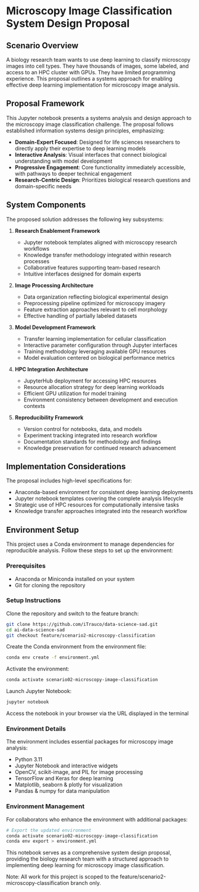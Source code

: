 # Microscopy Image Classification System Design Proposal

## Scenario Overview

A biology research team wants to use deep learning to classify microscopy images into cell types. They have thousands of images, some labeled, and access to an HPC cluster with GPUs. They have limited programming experience. This proposal outlines a systems approach for enabling effective deep learning implementation for microscopy image analysis.

## Proposal Framework

This Jupyter notebook presents a systems analysis and design approach to the microscopy image classification challenge. The proposal follows established information systems design principles, emphasizing:

- **Domain-Expert Focused**: Designed for life sciences researchers to directly apply their expertise to deep learning models
- **Interactive Analysis**: Visual interfaces that connect biological understanding with model development
- **Progressive Engagement**: Core functionality immediately accessible, with pathways to deeper technical engagement
- **Research-Centric Design**: Prioritizes biological research questions and domain-specific needs

## System Components

The proposed solution addresses the following key subsystems:

1. **Research Enablement Framework**
   - Jupyter notebook templates aligned with microscopy research workflows
   - Knowledge transfer methodology integrated within research processes
   - Collaborative features supporting team-based research
   - Intuitive interfaces designed for domain experts

2. **Image Processing Architecture**
   - Data organization reflecting biological experimental design
   - Preprocessing pipeline optimized for microscopy imagery
   - Feature extraction approaches relevant to cell morphology
   - Effective handling of partially labeled datasets

3. **Model Development Framework**
   - Transfer learning implementation for cellular classification
   - Interactive parameter configuration through Jupyter interfaces
   - Training methodology leveraging available GPU resources
   - Model evaluation centered on biological performance metrics

4. **HPC Integration Architecture**
   - JupyterHub deployment for accessing HPC resources
   - Resource allocation strategy for deep learning workloads
   - Efficient GPU utilization for model training
   - Environment consistency between development and execution contexts

5. **Reproducibility Framework**
   - Version control for notebooks, data, and models
   - Experiment tracking integrated into research workflow
   - Documentation standards for methodology and findings
   - Knowledge preservation for continued research advancement

## Implementation Considerations

The proposal includes high-level specifications for:
- Anaconda-based environment for consistent deep learning deployments
- Jupyter notebook templates covering the complete analysis lifecycle
- Strategic use of HPC resources for computationally intensive tasks
- Knowledge transfer approaches integrated into the research workflow

## Environment Setup

This project uses a Conda environment to manage dependencies for reproducible analysis. Follow these steps to set up the environment:

### Prerequisites
- Anaconda or Miniconda installed on your system
- Git for cloning the repository

### Setup Instructions
Clone the repository and switch to the feature branch:
```bash
git clone https://github.com/iTrauco/data-science-sad.git
cd ai-data-science-sad
git checkout feature/scenario2-microscopy-classification
```

Create the Conda environment from the environment file:
```bash
conda env create -f environment.yml
```

Activate the environment:
```bash
conda activate scenario02-microscopy-image-classification
```

Launch Jupyter Notebook:
```bash
jupyter notebook
```
Access the notebook in your browser via the URL displayed in the terminal

### Environment Details
The environment includes essential packages for microscopy image analysis:
- Python 3.11
- Jupyter Notebook and interactive widgets
- OpenCV, scikit-image, and PIL for image processing
- TensorFlow and Keras for deep learning
- Matplotlib, seaborn & plotly for visualization
- Pandas & numpy for data manipulation

### Environment Management
For collaborators who enhance the environment with additional packages:
```bash
# Export the updated environment
conda activate scenario02-microscopy-image-classification
conda env export > environment.yml
```

This notebook serves as a comprehensive system design proposal, providing the biology research team with a structured approach to implementing deep learning for microscopy image classification.

Note: All work for this project is scoped to the feature/scenario2-microscopy-classification branch only.